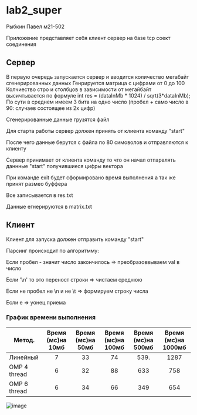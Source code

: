 # lab2_super

Рыбкин Павел м21-502 


Приложение представляет себя клиент сервер на базе tcp соект соединения

## Сервер
В первую очередь запускается сервер и вводится количество мегабайт сгенерированных данных
Генрируется матрица с цифрами от 0 до 100 
Колчиество стро и столбцов в зависимости от мегайбайт высичтывается по формуле 
int res = (dataInMb * 1024) / sqrt(3*dataInMb);
По сути в среднем имеем 3 бита на одно число (пробел + само число в 90: случаев состоящее из 2х цифр)

Сгенерированные данные грузятся файл

Для старта работы сервер должен принять от клиента команду "start"

После чего данные берутся с файла по 80 симоволов и отправляются к клиенту


Сервер принимает от клиента команду то что он начал отпарвлять даннные "start" получившиеся цифры вектора

При команде exit будет сформировано время выполнения а так же принят размео буффера

Все записывается в res.txt

Данные егнерируются в matrix.txt

## Клиент
Клиент для запуска должен отправить команду "start"

Парсинг происходит по алгоритмму:

Если пробел - значит число закончилось => преобразоввываем val в число

Если '\n' то это переност строки => чистаем среднюю

Если не пробел не \n и не \t => формируем строку числа

Если e => уонец приема

### График времени выполнения

| Метод.        | Время (мс)на 10мб  | Время (мс)на 50мб  | Время (мс)на 100мб | Время (мс)на 500мб | Время (мс)на 1000мб|
| ------------- |:------------------:|:------------------:|:------------------:|:------------------:|:------------------:|
| Линейный      |         7          |         33         |        74          |       539.         |       1287         |
| OMP 4 thread  |         6          |         32         |        88          |       633          |        758         |
| OMP 6 thread  |         6          |         34         |        66          |       349          |        654         |

![image](https://user-images.githubusercontent.com/72603507/190681127-ba8bbeea-d01a-4ccb-bc7b-d0687b1564bc.png)


